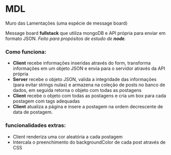 # MDL
Muro das Lamentações (uma espécie de message board)

Message board **fullstack** que utiliza mongoDB e API própria para enviar em formato JSON.
*Feito para propósitos de estudo de **node**.*



### Como funciona:

- **Client** recebe informações inseridas através do form, transforma informações em um objeto JSON e envia para o servidor através da API própria
- **Server** recebe o objeto JSON, valida a integridade das informações (para evitar strings nulas) e armazena na coleção de posts no banco de dados, em seguida retorna o objeto com todas as postagens
- **Client** recebe o objeto com todas as postagens e cria um box para cada postagem com tags adequadas
- **Client** atualiza a página e insere a postagem na ordem decrescente de data de postagem.


### funcionalidades extras:

- Client renderiza uma cor aleatória a cada postagem
- Intercala o preenchimento do backgroundColor de cada post através de CSS
